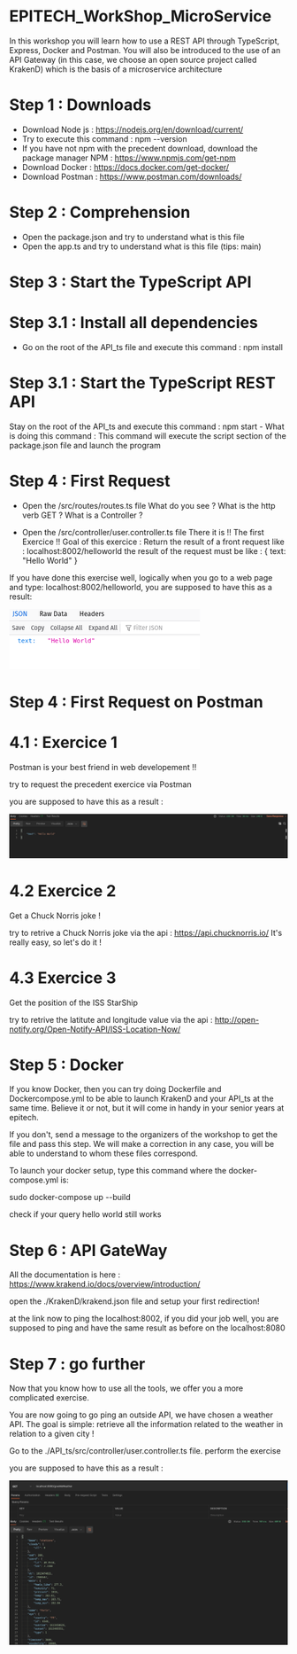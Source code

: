 # EPITECH_WorkShop_MicroService
In this workshop you will learn how to use a REST API through TypeScript, Express, Docker and Postman.
You will also be introduced to the use of an API Gateway (in this case, we choose an open source project called KrakenD) which is the basis of a microservice architecture



# Step 1 : Downloads

- Download Node js : https://nodejs.org/en/download/current/
- Try to execute this command : npm --version
- If you have not npm with the precedent download, download the package manager NPM : https://www.npmjs.com/get-npm
- Download Docker : https://docs.docker.com/get-docker/
- Download Postman : https://www.postman.com/downloads/

# Step 2 : Comprehension

- Open the package.json and try to understand what is this file
- Open the app.ts and try to understand what is this file (tips: main)

# Step 3 : Start the TypeScript API

  # Step 3.1 : Install all dependencies 

  - Go on the root of the API_ts file and execute this command : npm install

  # Step 3.1 : Start the TypeScript REST API

  Stay on the root of the API_ts and execute this command : npm start
    - What is doing this command : 
      This command will execute the script section of the package.json file and launch the program
    
# Step 4 : First Request

- Open the /src/routes/routes.ts file
What do you see ?
What is the http verb GET ?
What is a Controller ?

- Open the /src/controller/user.controller.ts file
There it is !! The first Exercice !!
Goal of this exercice : Return the result of a front request like : localhost:8002/helloworld
the result of the request must be like :
{
  text: "Hello World"
}

If you have done this exercise well, logically when you go to a web page and type: localhost:8002/helloworld, you are supposed to have this as a result:

![Screenshot](Screenshot.png)


# Step 4 : First Request on Postman
  # 4.1 : Exercice 1
  Postman is your best friend in web developement !!

  try to request the precedent exercice via Postman

  you are supposed to have this as a result :

  ![Screenshot](Screenshot1.png)
      
  # 4.2 Exercice 2 
  Get a Chuck Norris joke !
    
  try to retrive a Chuck Norris joke via the api : https://api.chucknorris.io/
  It's really easy, so let's do it !
    
  # 4.3 Exercice 3
  Get the position of the ISS StarShip
    
  try to retrive the latitute and longitude value via the api : http://open-notify.org/Open-Notify-API/ISS-Location-Now/
    

# Step 5 : Docker

If you know Docker, then you can try doing Dockerfile and Dockercompose.yml to be able to launch KrakenD and your API_ts at the same time.
Believe it or not, but it will come in handy in your senior years at epitech.


If you don't, send a message to the organizers of the workshop to get the file and pass this step.
We will make a correction in any case, you will be able to understand to whom these files correspond.


To launch your docker setup, type this command where the docker-compose.yml is:
  
  sudo docker-compose up --build
  
check if your query hello world still works 


# Step 6 : API GateWay

All the documentation is here : https://www.krakend.io/docs/overview/introduction/

open the ./KrakenD/krakend.json file and setup your first redirection!

at the link now to ping the localhost:8002, if you did your job well, you are supposed to ping and have the same result as before on the localhost:8080

# Step 7 : go further

Now that you know how to use all the tools, we offer you a more complicated exercise.

You are now going to go ping an outside API, we have chosen a weather API.
The goal is simple: retrieve all the information related to the weather in relation to a given city !

Go to the ./API_ts/src/controller/user.controller.ts file.
perform the exercise

you are supposed to have this as a result :

![Screenshot](Screenshot3.png)
